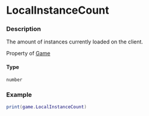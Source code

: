 # LocalInstanceCount

### Description

The amount of instances currently loaded on the client.

Property of [Game](/classes/Game/)

#### Type

`number`

### Example

```lua
print(game.LocalInstanceCount)
```
